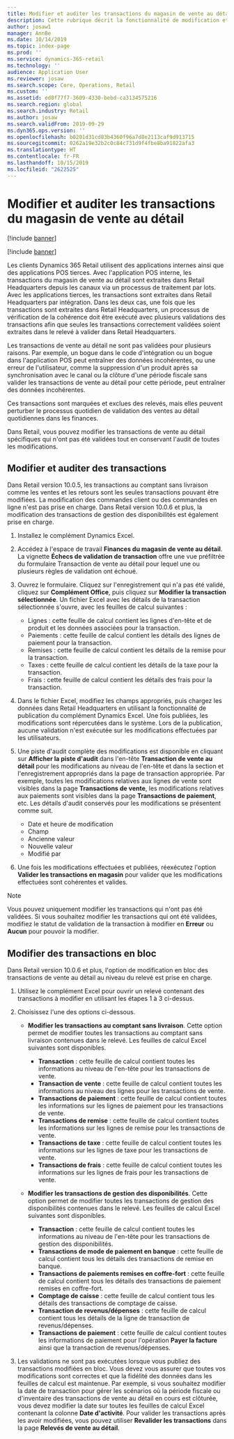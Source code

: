 ```yaml
---
title: Modifier et auditer les transactions du magasin de vente au détail
description: Cette rubrique décrit la fonctionnalité de modification et d'audit des transactions du magasin de vente au détail.
author: josaw1
manager: AnnBe
ms.date: 10/14/2019
ms.topic: index-page
ms.prod: ''
ms.service: dynamics-365-retail
ms.technology: ''
audience: Application User
ms.reviewer: josaw
ms.search.scope: Core, Operations, Retail
ms.custom: ''
ms.assetid: ed0f77f7-3609-4330-bebd-ca3134575216
ms.search.region: global
ms.search.industry: Retail
ms.author: josaw
ms.search.validFrom: 2019-09-29
ms.dyn365.ops.version: ''
ms.openlocfilehash: b0201d31cd83b4360f96a7d8e2113caf9d913715
ms.sourcegitcommit: 0262a19e32b2c0c84c731d9f4fbe8ba91822afa3
ms.translationtype: HT
ms.contentlocale: fr-FR
ms.lasthandoff: 10/15/2019
ms.locfileid: "2622525"
---
```

# <a name="edit-and-audit-retail-store-transactions"></a>Modifier et auditer les transactions du magasin de vente au détail

[!include [banner](includes/banner.md)]

[!include [banner](includes/preview-banner.md)]

Les clients Dynamics 365 Retail utilisent des applications internes ainsi que des applications POS tierces. Avec l'application POS interne, les transactions du magasin de vente au détail sont extraites dans Retail Headquarters depuis les canaux via un processus de traitement par lots. Avec les applications tierces, les transactions sont extraites dans Retail Headquarters par intégration. Dans les deux cas, une fois que les transactions sont extraites dans Retail Headquarters, un processus de vérification de la cohérence doit être exécuté avec plusieurs validations des transactions afin que seules les transactions correctement validées soient extraites dans le relevé à valider dans Retail Headquarters. 

Les transactions de vente au détail ne sont pas validées pour plusieurs raisons. Par exemple, un bogue dans le code d'intégration ou un bogue dans l'application POS peut entraîner des données incohérentes, ou une erreur de l'utilisateur, comme la suppression d'un produit après sa synchronisation avec le canal ou la clôture d'une période fiscale sans valider les transactions de vente au détail pour cette période, peut entraîner des données incohérentes.

Ces transactions sont marquées et exclues des relevés, mais elles peuvent perturber le processus quotidien de validation des ventes au détail quotidiennes dans les finances.

Dans Retail, vous pouvez modifier les transactions de vente au détail spécifiques qui n'ont pas été validées tout en conservant l'audit de toutes les modifications. 

## <a name="edit-and-audit-transactions"></a>Modifier et auditer des transactions

Dans Retail version 10.0.5, les transactions au comptant sans livraison comme les ventes et les retours sont les seules transactions pouvant être modifiées. La modification des commandes client ou des commandes en ligne n'est pas prise en charge. Dans Retail version 10.0.6 et plus, la modification des transactions de gestion des disponibilités est également prise en charge.

1. Installez le complément Dynamics Excel.

2. Accédez à l'espace de travail **Finances du magasin de vente au détail**. La vignette **Échecs de validation de transaction** offre une vue préfiltrée du formulaire Transaction de vente au détail pour lequel une ou plusieurs règles de validation ont échoué.
 
3. Ouvrez le formulaire. Cliquez sur l'enregistrement qui n'a pas été validé, cliquez sur **Complément Office**, puis cliquez sur **Modifier la transaction sélectionnée**. Un fichier Excel avec les détails de la transaction sélectionnée s'ouvre, avec les feuilles de calcul suivantes :

    - Lignes : cette feuille de calcul contient les lignes d'en-tête et de produit et les données associées pour la transaction.
    - Paiements : cette feuille de calcul contient les détails des lignes de paiement pour la transaction.
    - Remises : cette feuille de calcul contient les détails de la remise pour la transaction.
    - Taxes : cette feuille de calcul contient les détails de la taxe pour la transaction.
    - Frais : cette feuille de calcul contient les détails des frais pour la transaction.

4. Dans le fichier Excel, modifiez les champs appropriés, puis chargez les données dans Retail Headquarters en utilisant la fonctionnalité de publication du complément Dynamics Excel. Une fois publiées, les modifications sont répercutées dans le système. Lors de la publication, aucune validation n'est exécutée sur les modifications effectuées par les utilisateurs.

5. Une piste d'audit complète des modifications est disponible en cliquant sur **Afficher la piste d'audit** dans l'en-tête **Transaction de vente au détail** pour les modifications au niveau de l'en-tête et dans la section et l'enregistrement appropriés dans la page de transaction appropriée. Par exemple, toutes les modifications relatives aux lignes de vente sont visibles dans la page **Transactions de vente**, les modifications relatives aux paiements sont visibles dans la page **Transactions de paiement**, etc. Les détails d'audit conservés pour les modifications se présentent comme suit.

   - Date et heure de modification
   - Champ 
   - Ancienne valeur
   - Nouvelle valeur
   - Modifié par

6. Une fois les modifications effectuées et publiées, réexécutez l'option **Valider les transactions en magasin** pour valider que les modifications effectuées sont cohérentes et valides.

> [!NOTE]
> Vous pouvez uniquement modifier les transactions qui n'ont pas été validées. Si vous souhaitez modifier les transactions qui ont été validées, modifiez le statut de validation de la transaction à modifier en **Erreur** ou **Aucun** pour pouvoir la modifier. 


## <a name="bulk-edit-transactions"></a>Modifier des transactions en bloc

Dans Retail version 10.0.6 et plus, l'option de modification en bloc des transactions de vente au détail au niveau du relevé est prise en charge. 

1. Utilisez le complément Excel pour ouvrir un relevé contenant des transactions à modifier en utilisant les étapes 1 à 3 ci-dessus.

2. Choisissez l'une des options ci-dessous.

    - **Modifier les transactions au comptant sans livraison**. Cette option permet de modifier toutes les transactions au comptant sans livraison contenues dans le relevé. Les feuilles de calcul Excel suivantes sont disponibles.
    
       - **Transaction** : cette feuille de calcul contient toutes les informations au niveau de l'en-tête pour les transactions de vente.
       - **Transaction de vente** : cette feuille de calcul contient toutes les informations au niveau des lignes pour les transactions de vente.
       - **Transactions de paiement** : cette feuille de calcul contient toutes les informations sur les lignes de paiement pour les transactions de vente.
       - **Transactions de remise** : cette feuille de calcul contient toutes les informations sur les lignes de remise pour les transactions de vente.
       - **Transactions de taxe** : cette feuille de calcul contient toutes les informations sur les lignes de taxe pour les transactions de vente.
       - **Transactions de frais** : cette feuille de calcul contient toutes les informations sur les lignes de frais pour les transactions de vente.

    - **Modifier les transactions de gestion des disponibilités**. Cette option permet de modifier toutes les transactions de gestion des disponibilités contenues dans le relevé. Les feuilles de calcul Excel suivantes sont disponibles.
     
       - **Transaction** : cette feuille de calcul contient toutes les informations au niveau de l'en-tête pour les transactions de gestion des disponibilités.
       - **Transactions de mode de paiement en banque** : cette feuille de calcul contient tous les détails des transactions de remise en banque.
       - **Transactions de paiements remises en coffre-fort** : cette feuille de calcul contient tous les détails des transactions de paiement remises en coffre-fort.
       - **Comptage de caisse** : cette feuille de calcul contient tous les détails des transactions de comptage de caisse.
       - **Transaction de revenus/dépenses** : cette feuille de calcul contient tous les détails de la ligne de transaction de revenus/dépenses.
       - **Transactions de paiement** : cette feuille de calcul contient toutes les informations de paiement pour l'opération **Payer la facture** ainsi que la transaction de revenus/dépenses.

3.  Les validations ne sont pas exécutées lorsque vous publiez des transactions modifiées en bloc. Vous devez vous assurer que toutes vos modifications sont correctes et que la fidélité des données dans les feuilles de calcul est maintenue. Par exemple, si vous souhaitez modifier la date de transaction pour gérer les scénarios où la période fiscale ou d'inventaire des transactions de vente au détail en cours est clôturée, vous devez modifier la date sur toutes les feuilles de calcul Excel contenant la colonne **Date d'activité**. Pour valider les transactions après les avoir modifiées, vous pouvez utiliser **Revalider les transactions** dans la page **Relevés de vente au détail**.
